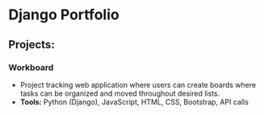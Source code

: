 # Django Portfolio

## Projects:

### Workboard
- Project tracking web application where users can create boards where tasks can be organized and moved throughout desired lists.
- **Tools:** Python (Django), JavaScript, HTML, CSS, Bootstrap, API calls